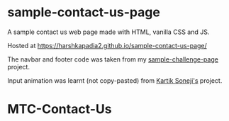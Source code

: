 # sample-contact-us-page

A sample contact us web page made with HTML, vanilla CSS and JS.

Hosted at https://harshkapadia2.github.io/sample-contact-us-page/

The navbar and footer code was taken from my [sample-challenge-page](https://harshkapadia2.github.io/sample-challenges-page/) project.

Input animation was learnt (not copy-pasted) from [Kartik Soneji's](https://www.linkedin.com/in/kartiksoneji/) project.
# MTC-Contact-Us
